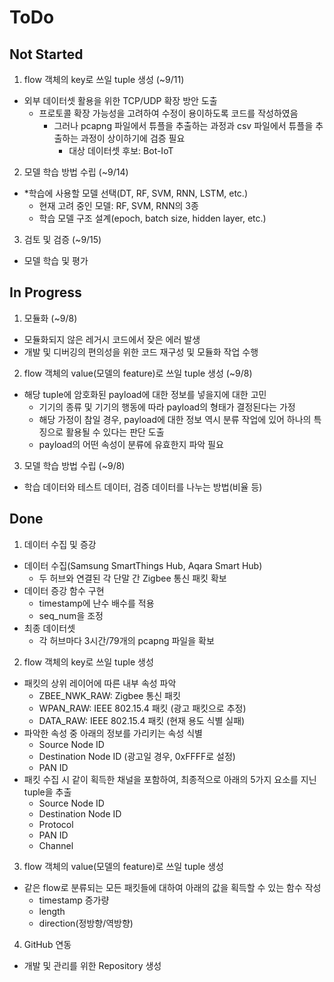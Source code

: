 # ToDo
## Not Started
1. flow 객체의 key로 쓰일 tuple 생성 (~9/11)
  * 외부 데이터셋 활용을 위한 TCP/UDP 확장 방안 도출
    * 프로토콜 확장 가능성을 고려하여 수정이 용이하도록 코드를 작성하였음
      * 그러나 pcapng 파일에서 튜플을 추출하는 과정과 csv 파일에서 튜플을 추출하는 과정이 상이하기에 검증 필요
        * 대상 데이터셋 후보: Bot-IoT

2. 모델 학습 방법 수립 (~9/14)
  * *학습에 사용할 모델 선택(DT, RF, SVM, RNN, LSTM, etc.)
    *  현재 고려 중인 모델: RF, SVM, RNN의 3종
    * 학습 모델 구조 설계(epoch, batch size, hidden layer, etc.)

3. 검토 및 검증 (~9/15)
  * 모델 학습 및 평가

## In Progress
1. 모듈화 (~9/8)
  * 모듈화되지 않은 레거시 코드에서 잦은 에러 발생
  * 개발 및 디버깅의 편의성을 위한 코드 재구성 및 모듈화 작업 수행
	
2. flow 객체의 value(모델의 feature)로 쓰일 tuple 생성 (~9/8)
  * 해당 tuple에 암호화된 payload에 대한 정보를 넣을지에 대한 고민
    * 기기의 종류 및 기기의 행동에 따라 payload의 형태가 결정된다는 가정
    * 해당 가정이 참일 경우, payload에 대한 정보 역시 분류 작업에 있어 하나의 특징으로 활용될 수 있다는 판단 도출
    * payload의 어떤 속성이 분류에 유효한지 파악 필요

3. 모델 학습 방법 수립 (~9/8)
  * 학습 데이터와 테스트 데이터, 검증 데이터를 나누는 방법(비율 등)

## Done
1. 데이터 수집 및 증강
  * 데이터 수집(Samsung SmartThings Hub, Aqara Smart Hub)
    * 두 허브와 연결된 각 단말 간 Zigbee 통신 패킷 확보
  * 데이터 증강 함수 구현
    * timestamp에 난수 배수를 적용
    * seq_num을 조정
  * 최종 데이터셋
    * 각 허브마다 3시간/79개의 pcapng 파일을 확보
	
2. flow 객체의 key로 쓰일 tuple 생성
  * 패킷의 상위 레이어에 따른 내부 속성 파악
    * ZBEE_NWK_RAW: Zigbee 통신 패킷
    * WPAN_RAW: IEEE 802.15.4 패킷 (광고 패킷으로 추정)
    * DATA_RAW: IEEE 802.15.4 패킷 (현재 용도 식별 실패)
  * 파악한 속성 중 아래의 정보를 가리키는 속성 식별
    * Source Node ID
    * Destination Node ID (광고일 경우, 0xFFFF로 설정)
    * PAN ID
  * 패킷 수집 시 같이 획득한 채널을 포함하여, 최종적으로 아래의 5가지 요소를 지닌 tuple을 추출
    * Source Node ID
    * Destination Node ID
    * Protocol
    * PAN ID
    * Channel

3. flow 객체의 value(모델의 feature)로 쓰일 tuple 생성
  * 같은 flow로 분류되는 모든 패킷들에 대하여 아래의 값을 획득할 수 있는 함수 작성
    * timestamp 증가량
	* length
	* direction(정방향/역방향)

4. GitHub 연동
  * 개발 및 관리를 위한 Repository 생성